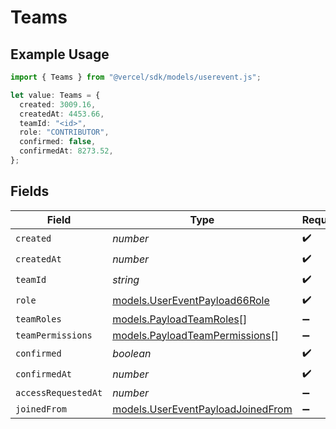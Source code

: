 # Teams

## Example Usage

```typescript
import { Teams } from "@vercel/sdk/models/userevent.js";

let value: Teams = {
  created: 3009.16,
  createdAt: 4453.66,
  teamId: "<id>",
  role: "CONTRIBUTOR",
  confirmed: false,
  confirmedAt: 8273.52,
};
```

## Fields

| Field                                                                        | Type                                                                         | Required                                                                     | Description                                                                  |
| ---------------------------------------------------------------------------- | ---------------------------------------------------------------------------- | ---------------------------------------------------------------------------- | ---------------------------------------------------------------------------- |
| `created`                                                                    | *number*                                                                     | :heavy_check_mark:                                                           | N/A                                                                          |
| `createdAt`                                                                  | *number*                                                                     | :heavy_check_mark:                                                           | N/A                                                                          |
| `teamId`                                                                     | *string*                                                                     | :heavy_check_mark:                                                           | N/A                                                                          |
| `role`                                                                       | [models.UserEventPayload66Role](../models/usereventpayload66role.md)         | :heavy_check_mark:                                                           | N/A                                                                          |
| `teamRoles`                                                                  | [models.PayloadTeamRoles](../models/payloadteamroles.md)[]                   | :heavy_minus_sign:                                                           | N/A                                                                          |
| `teamPermissions`                                                            | [models.PayloadTeamPermissions](../models/payloadteampermissions.md)[]       | :heavy_minus_sign:                                                           | N/A                                                                          |
| `confirmed`                                                                  | *boolean*                                                                    | :heavy_check_mark:                                                           | N/A                                                                          |
| `confirmedAt`                                                                | *number*                                                                     | :heavy_check_mark:                                                           | N/A                                                                          |
| `accessRequestedAt`                                                          | *number*                                                                     | :heavy_minus_sign:                                                           | N/A                                                                          |
| `joinedFrom`                                                                 | [models.UserEventPayloadJoinedFrom](../models/usereventpayloadjoinedfrom.md) | :heavy_minus_sign:                                                           | N/A                                                                          |